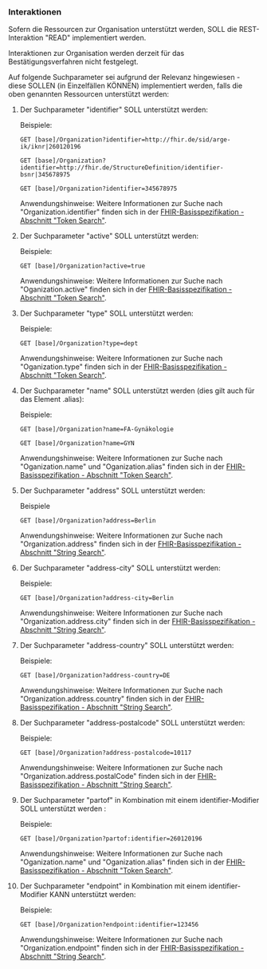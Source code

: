 ### Interaktionen

Sofern die Ressourcen zur Organisation unterstützt werden, SOLL die REST-Interaktion "READ" implementiert werden.

Interaktionen zur Organisation werden derzeit für das Bestätigungsverfahren nicht festgelegt.

Auf folgende Suchparameter sei aufgrund der Relevanz hingewiesen - diese SOLLEN (in Einzelfällen KÖNNEN) implementiert werden, falls die oben genannten Ressourcen unterstützt werden:

1. Der Suchparameter "identifier" SOLL unterstützt werden:

    Beispiele:

    ```GET [base]/Organization?identifier=http://fhir.de/sid/arge-ik/iknr|260120196```

    ```GET [base]/Organization?identifier=http://fhir.de/StructureDefinition/identifier-bsnr|345678975```

    ```GET [base]/Organization?identifier=345678975```

    Anwendungshinweise: Weitere Informationen zur Suche nach "Organization.identifier" finden sich in der [FHIR-Basisspezifikation - Abschnitt "Token Search"](https://hl7.org/fhir/R4/search.html#token).

1. Der Suchparameter "active" SOLL unterstützt werden:

    Beispiele:

    ```GET [base]/Organization?active=true```

    Anwendungshinweise: Weitere Informationen zur Suche nach "Oganization.active" finden sich in der [FHIR-Basisspezifikation - Abschnitt "Token Search"](https://hl7.org/fhir/R4/search.html#token).

1. Der Suchparameter "type" SOLL unterstützt werden:

    Beispiele:

    ```GET [base]/Organization?type=dept```

    Anwendungshinweise: Weitere Informationen zur Suche nach "Oganization.type" finden sich in der [FHIR-Basisspezifikation - Abschnitt "Token Search"](https://hl7.org/fhir/R4/search.html#token).

1. Der Suchparameter "name" SOLL unterstützt werden (dies gilt auch für das Element .alias):

    Beispiele:

    ```GET [base]/Organization?name=FA-Gynäkologie```

    ```GET [base]/Organization?name=GYN```

    Anwendungshinweise: Weitere Informationen zur Suche nach "Oganization.name" und "Oganization.alias" finden sich in der [FHIR-Basisspezifikation - Abschnitt "Token Search"](https://hl7.org/fhir/R4/search.html#token).

1. Der Suchparameter "address" SOLL unterstützt werden:

    Beispiele

    ```GET [base]/Organization?address=Berlin```

    Anwendungshinweise: Weitere Informationen zur Suche nach "Organization.address" finden sich in der [FHIR-Basisspezifikation - Abschnitt "String Search"](https://hl7.org/fhir/R4/search.html#string).


1. Der Suchparameter "address-city" SOLL unterstützt werden:

    Beispiele:

    ```GET [base]/Organization?address-city=Berlin```

    Anwendungshinweise: Weitere Informationen zur Suche nach "Organization.address.city" finden sich in der [FHIR-Basisspezifikation - Abschnitt "String Search"](https://hl7.org/fhir/R4/search.html#string).

1. Der Suchparameter "address-country" SOLL unterstützt werden:

    Beispiele:

    ```GET [base]/Organization?address-country=DE```

    Anwendungshinweise: Weitere Informationen zur Suche nach "Organization.address.country" finden sich in der [FHIR-Basisspezifikation - Abschnitt "String Search"](https://hl7.org/fhir/R4/search.html#string).


1. Der Suchparameter "address-postalcode" SOLL unterstützt werden:

    Beispiele:

    ```GET [base]/Organization?address-postalcode=10117```

    Anwendungshinweise: Weitere Informationen zur Suche nach "Organization.address.postalCode" finden sich in der [FHIR-Basisspezifikation - Abschnitt "String Search"](https://hl7.org/fhir/R4/search.html#string).


1. Der Suchparameter "partof" in Kombination mit einem identifier-Modifier SOLL unterstützt werden :

    Beispiele:

    ```GET [base]/Organization?partof:identifier=260120196```

    Anwendungshinweise: Weitere Informationen zur Suche nach "Oganization.name" und "Oganization.alias" finden sich in der [FHIR-Basisspezifikation - Abschnitt "Token Search"](https://hl7.org/fhir/R4/search.html#token).

1. Der Suchparameter "endpoint" in Kombination mit einem identifier-Modifier KANN unterstützt werden:

    Beispiele:

    ```GET [base]/Organization?endpoint:identifier=123456```

    Anwendungshinweise: Weitere Informationen zur Suche nach "Organization.endpoint" finden sich in der [FHIR-Basisspezifikation - Abschnitt "String Search"](https://hl7.org/fhir/R4/search.html#string).


